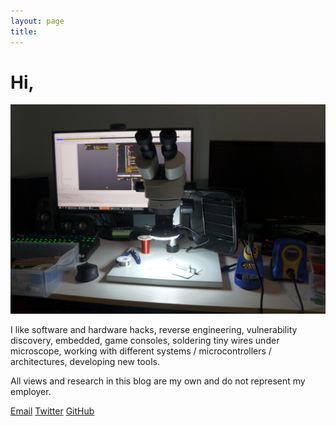 ```yaml
---
layout: page
title: 
---
```


# Hi,

<div align="center">
    <img src ="/assets/workspace.png"/>
</div>

I like software and hardware hacks, reverse engineering, vulnerability discovery, embedded, game consoles, soldering tiny wires under microscope, working with different systems / microcontrollers / architectures, developing new tools.

All views and research in this blog are my own and do not represent my employer.

[Email](mailto:oct0xor@gmail.com) [Twitter](https://twitter.com/oct0xor) [GitHub](https://github.com/oct0xor)